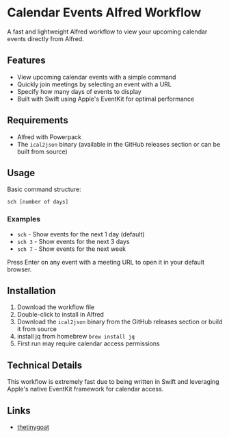 # Calendar Events Alfred Workflow

A fast and lightweight Alfred workflow to view your upcoming calendar events directly from Alfred.

## Features
- View upcoming calendar events with a simple command
- Quickly join meetings by selecting an event with a URL
- Specify how many days of events to display
- Built with Swift using Apple's EventKit for optimal performance

## Requirements
- Alfred with Powerpack
- The `ical2json` binary (available in the GitHub releases section or can be built from source)

## Usage

Basic command structure:
```
sch [number of days]
```

### Examples

- `sch` - Show events for the next 1 day (default)
- `sch 3` - Show events for the next 3 days
- `sch 7` - Show events for the next week

Press Enter on any event with a meeting URL to open it in your default browser.

## Installation

1. Download the workflow file
2. Double-click to install in Alfred
3. Download the `ical2json` binary from the GitHub releases section or build it from source
4. install jq from homebrew `brew install jq`
4. First run may require calendar access permissions

## Technical Details

This workflow is extremely fast due to being written in Swift and leveraging Apple's native EventKit framework for calendar access.

## Links
- [thetinygoat](https://x.com/thetinygoat)
